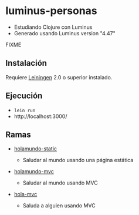 # luminus-personas

- Estudiando Clojure con Luminus
- Generado usando Luminus version "4.47"

FIXME

## Instalación

Requiere [Leiningen][1] 2.0 o superior instalado.

[1]: https://github.com/technomancy/leiningen

## Ejecución

- `lein run`
- http://localhost:3000/

## Ramas

- [holamundo-static](https://github.com/akobashikawa/luminus-personas/tree/holamundo-static)
    - Saludar al mundo usando una página estática

- [holamundo-mvc](https://github.com/akobashikawa/luminus-personas/tree/holamundo-mvc)
    - Saludar al mundo usando MVC

- [hola-mvc](https://github.com/akobashikawa/luminus-personas/tree/hola-mvc)
    - Saluda a alguien usando MVC